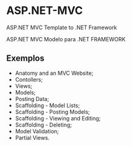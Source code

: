 # ASP.NET-MVC
 ASP.NET MVC Template to .NET Framework

 ASP.NET MVC Modelo para .NET FRAMEWORK

## Exemplos
- Anatomy and an MVC Website;
- Contollers;
- Views;
- Models;
- Posting Data;
- Scaffolding - Model Lists;
- Scaffolding - Posting Models;
- Scaffolding - Viewing and Editing;
- Scaffolding - Deleting;
- Model Validation;
- Partial Views.